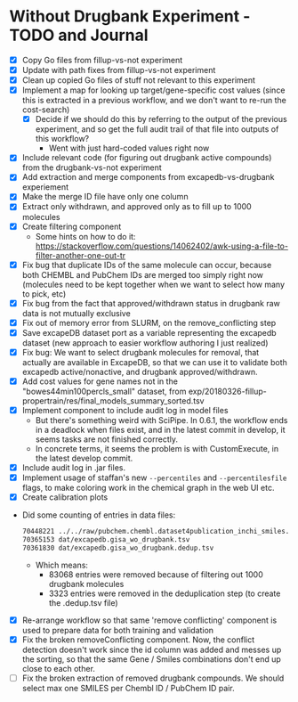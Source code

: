 # Without Drugbank Experiment - TODO and Journal

- [x] Copy Go files from fillup-vs-not experiment
- [x] Update with path fixes from fillup-vs-not experiment
- [x] Clean up copied Go files of stuff not relevant to this experiment
- [x] Implement a map for looking up target/gene-specific cost values (since
  this is extracted in a previous workflow, and we don't want to re-run the
  cost-search)
  - [x] Decide if we should do this by referring to the output of the
    previous experiment, and so get the full audit trail of that file into
    outputs of this workflow?
    - Went with just hard-coded values right now
- [x] Include relevant code (for figuring out drugbank active compounds) from
  the drugbank-vs-not experiment
- [x] Add extraction and merge components from excapedb-vs-drugbank experiement
- [x] Make the merge ID file have only one column
- [x] Extract only withdrawn, and approved only as to fill up to 1000 molecules
- [x] Create filtering component
  - Some hints on how to do it:
    https://stackoverflow.com/questions/14062402/awk-using-a-file-to-filter-another-one-out-tr
- [x] Fix bug that duplicate IDs of the same molecule can occur, because
  both CHEMBL and PubChem IDs are merged too simply right now (molecules need
  to be kept together when we want to select how many to pick, etc)
- [x] Fix bug from the fact that approved/withdrawn status in drugbank raw
  data is not mutually exclusive
- [x] Fix out of memory error from SLURM, on the remove_conflicting step
- [x] Save excapeDB dataset port as a variable representing the excapedb
  dataset (new approach to easier workflow authoring I just realized)
- [x] Fix bug: We want to select drugbank molecules for removal, that
  actually are available in ExcapeDB, so that we can use it to validate both
  excapedb active/nonactive, and drugbank approved/withdrawn.
- [x] Add cost values for gene names not in the "bowes44min100percls_small" dataset, from
      exp/20180326-fillup-propertrain/res/final_models_summary_sorted.tsv
- [x] Implement component to include audit log in model files
  - But there's something weird with SciPipe. In 0.6.1, the workflow ends in
    a deadlock when files exist, and in the latest commit in develop, it seems
    tasks are not finished correctly.
  - In concrete terms, it seems the problem is with CustomExecute, in the
    latest develop commit.
- [x] Include audit log in .jar files.
- [x] Implement usage of staffan's new `--percentiles` and
      `--percentilesfile` flags, to make coloring work in the chemical graph in the
      web UI etc.
- [x] Create calibration plots
- Did some counting of entries in data files:

  ```bash
  70448221 ../../raw/pubchem.chembl.dataset4publication_inchi_smiles.gisa.tsv
  70365153 dat/excapedb.gisa_wo_drugbank.tsv
  70361830 dat/excapedb.gisa_wo_drugbank.dedup.tsv
  ```

  - Which means:
    - 83068 entries were removed because of filtering out 1000 drugbank molecules
    - 3323 entries were removed in the deduplication step (to create  the .dedup.tsv file)
- [x] Re-arrange workflow so that same 'remove conflicting' component is used
      to prepare data for both training and validation
- [x] Fix the broken removeConflicting component. Now, the conflict detection
      doesn't work since the id column was added and messes up the sorting, so that
      the same Gene / Smiles combinations don't end up close to each other.
- [ ] Fix the broken extraction of removed drugbank compounds. We should select max one
      SMILES per Chembl ID / PubChem ID pair.